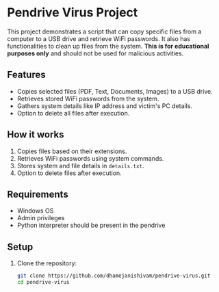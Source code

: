 # Pendrive Virus Project

This project demonstrates a script that can copy specific files from a computer to a USB drive and retrieve WiFi passwords. It also has functionalities to clean up files from the system. **This is for educational purposes only** and should not be used for malicious activities.

## Features
- Copies selected files (PDF, Text, Documents, Images) to a USB drive.
- Retrieves stored WiFi passwords from the system.
- Gathers system details like IP address and victim's PC details.
- Option to delete all files after execution.

## How it works
1. Copies files based on their extensions.
2. Retrieves WiFi passwords using system commands.
3. Stores system and file details in `details.txt`.
4. Option to delete files after execution.

## Requirements
- Windows OS
- Admin privileges
- Python interpreter should be present in the pendrive

## Setup

1. Clone the repository:
   ```bash
   git clone https://github.com/dhamejanishivam/pendrive-virus.git
   cd pendrive-virus

